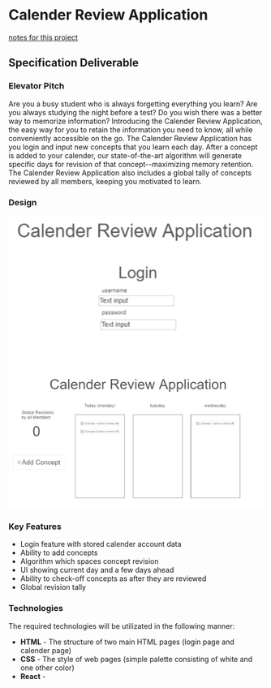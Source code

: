 # Calender Review Application
[notes for this project](notes.md)
## Specification Deliverable
### Elevator Pitch
Are you a busy student who is always forgetting everything you learn?  Are you always studying the night before a test? Do you wish  there was a better way to memorize information? Introducing the Calender Review Application, the easy way for you to retain the information you need to know, all while conveniently accessible on the go.  The Calender Review Application has you login and input new concepts that you learn each day.  After a concept is added to your calender, our state-of-the-art algorithm will generate specific days for revision of that concept--maximizing memory retention.  The Calender Review Application also includes a global tally of concepts reviewed by all members, keeping you motivated to learn.
### Design
![screenshot](page1_design.png)
![screenshot](page2_design.png)
### Key Features
- Login feature with stored calender account data
- Ability to add concepts
- Algorithm which spaces concept revision
- UI showing current day and a few days ahead
- Ability to check-off concepts as after they are reviewed
- Global revision tally
### Technologies
The required technologies will be utilizated in the following manner:

- **HTML** - The structure of two main HTML pages (login page and calender page)
- **CSS** - The style of web pages (simple palette consisting of white and one other color)
-  **React** - 
